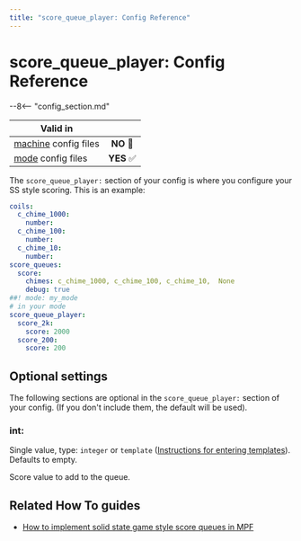```yaml
---
title: "score_queue_player: Config Reference"
---
```


# score_queue_player: Config Reference

--8<-- "config_section.md"

| Valid in | |
|-----|:----:|
|[machine](instructions/machine_config.md) config files |**NO** :no_entry_sign:|
|[mode](instructions/mode_config.md) config files|**YES** :white_check_mark:|

The `score_queue_player:` section of your config is where you configure
your SS style scoring. This is an example:

``` yaml
coils:
  c_chime_1000:
    number:
  c_chime_100:
    number:
  c_chime_10:
    number:
score_queues:
  score:
    chimes: c_chime_1000, c_chime_100, c_chime_10,  None
    debug: true
##! mode: my_mode
# in your mode
score_queue_player:
  score_2k:
    score: 2000
  score_200:
    score: 200
```

## Optional settings

The following sections are optional in the `score_queue_player:` section
of your config. (If you don't include them, the default will be used).

### int:

Single value, type: `integer` or `template`
([Instructions for entering templates](instructions/dynamic_values.md)). Defaults to empty.

Score value to add to the queue.

## Related How To guides

* [How to implement solid state game style score queues in MPF](../game_logic/scoring/ss_style_score_queues.md)

